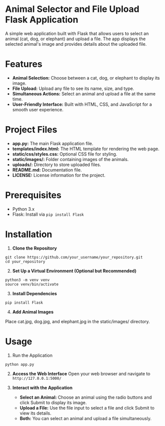 # Animal Selector and File Upload Flask Application

A simple web application built with Flask that allows users to select an animal (cat, dog, or elephant) and upload a file. The app displays the selected animal's image and provides details about the uploaded file.

# Features

- **Animal Selection:** Choose between a cat, dog, or elephant to display its image.
- **File Upload:** Upload any file to see its name, size, and type.
- **Simultaneous Actions:** Select an animal and upload a file at the same time.
- **User-Friendly Interface:** Built with HTML, CSS, and JavaScript for a smooth user experience.


# Project Files 

- **app.py:** The main Flask application file.
- **templates/index.html:** The HTML template for rendering the web page.
- **static/css/styles.css:** Optional CSS file for styling.
- **static/images/:** Folder containing images of the animals.
- **uploads/:** Directory to store uploaded files.
- **README.md:** Documentation file.
- **LICENSE:** License information for the project.


# Prerequisites

- Python 3.x
- Flask: Install via `pip install Flask`

# Installation

1. **Clone the Repository**
```
git clone https://github.com/your_username/your_repository.git
cd your_repository
```
2. **Set Up a Virtual Environment (Optional but Recommended)**
```
python3 -m venv venv
source venv/bin/activate
```
3. **Install Dependencies**
```
pip install Flask
```
4. **Add Animal Images**

  Place cat.jpg, dog.jpg, and elephant.jpg in the static/images/ directory.

# Usage
1. Run the Application
```
python app.py
```
2. **Access the Web Interface**
Open your web browser and navigate to `http://127.0.0.1:5000/`

3. **Interact with the Application**
   - **Select an Animal:** Choose an animal using the radio buttons and click Submit to display its image.
   - **Upload a File:** Use the file input to select a file and click Submit to view its details.
   - **Both:** You can select an animal and upload a file simultaneously.

   

